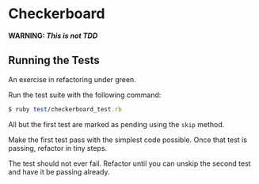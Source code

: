 # Checkerboard

**WARNING: _This is not TDD_**

## Running the Tests

An exercise in refactoring under green.

Run the test suite with the following command:

```ruby
$ ruby test/checkerboard_test.rb
```

All but the first test are marked as pending using the `skip` method.

Make the first test pass with the simplest code possible.
Once that test is passing, refactor in tiny steps.

The test should not ever fail. Refactor until you can unskip
the second test and have it be passing already.
